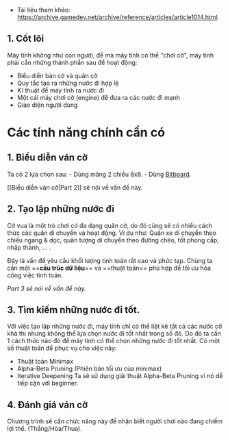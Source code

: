 - Tài liệu tham khảo: https://archive.gamedev.net/archive/reference/articles/article1014.html
## 1. Cốt lõi
Máy tính không như con người, để mà máy tính có thể "chơi cờ", máy tính phải cần những thành phần sau để hoạt động:
- Biểu diễn bàn cờ và quân cờ
- Quy tắc tạo ra những nước đi hợp lệ
- Kĩ thuật để máy tính ra nước đi
- Một cái máy chơi cờ (engine) để đưa ra các nước đi mạnh
- Giao diện người dùng

# Các tính năng chính cần có
## 1. Biểu diễn ván cờ
Ta có 2 lựa chọn sau:
	- Dùng mảng 2 chiều 8x8.
	- Dùng [Bitboard](https://en.wikipedia.org/wiki/Bitboard).

[[Biểu diễn ván cờ|Part 2]] sẽ nói về vấn đề này.

## 2. Tạo lập những nước đi
Cờ vua là một trò chơi có đa dạng quân cờ, do đó cũng sẽ có nhiều cách thức các quân di chuyển và hoạt động. Ví dụ như: Quân xe di chuyển theo chiều ngang & dọc, quân tượng di chuyển theo đường chéo, tốt phong cấp, nhập thành, ... .

Đây là vấn đề yêu cầu khối lượng tính toán rất cao và phức tạp. Chúng ta cần một ==**cấu trúc dữ liệu**== và ==thuật toán== phù hợp để tối ưu hóa công việc tính toán.

*Part 3 sẽ nói về vấn đề này.*

## 3. Tìm kiếm những nước đi tốt.
Với việc tạo lập những nước đi, máy tính chỉ có thể liệt kê tất cả các nước cờ khả thi nhưng không thể lựa chọn nước đi tốt nhất trong số đó.
Do đó ta cần 1 cách thức nào đó để máy tính có thể chọn những nước đi tốt nhất.
Có một số thuật toán để phục vụ cho việc này:
 - Thuật toán Minimax
 - Alpha-Beta Pruning (Phiên bản tối ưu của minimax)
 - Iterative Deepening
Ta sẽ sử dụng giải thuật Alpha-Beta Pruning vì nó dễ tiếp cận với beginner.

## 4. Đánh giá ván cờ
Chương trình sẽ cần chức năng này để nhận biết người chơi nào đang chiếm lợi thế. (Thắng/Hòa/Thua).


